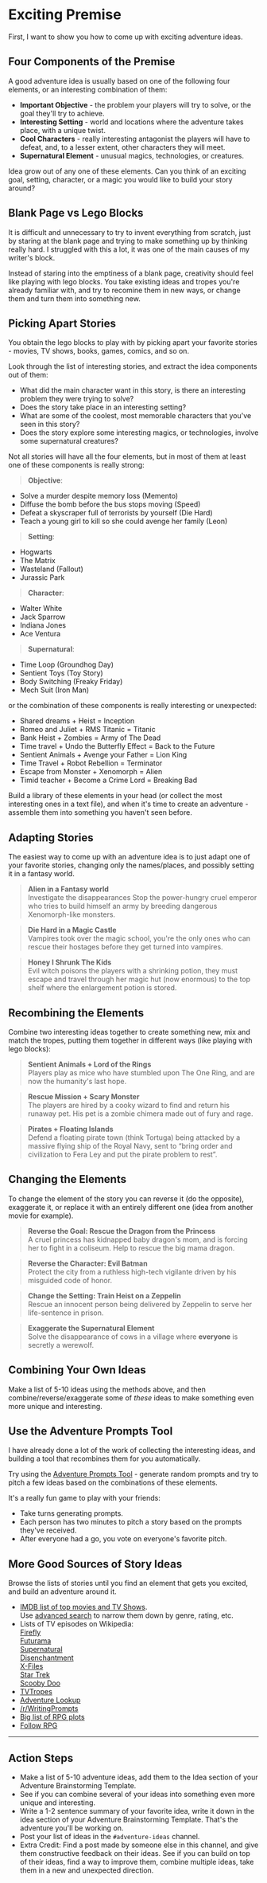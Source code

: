 <!-- Exciting Premise -->
# Exciting Premise
First, I want to show you how to come up with exciting adventure ideas.

## Four Components of the Premise
 A good adventure idea is usually based on one of the following four elements, or an interesting combination of them:
- **Important Objective** - the problem your players will try to solve, or the goal they'll try to achieve.
- **Interesting Setting** - world and locations where the adventure takes place, with a unique twist.
- **Cool Characters** - really interesting antagonist the players will have to defeat, and, to a lesser extent, other characters they will meet.
- **Supernatural Element** - unusual magics, technologies, or creatures.
<!--or mysteries-->

Idea grow out of any one of these elements. Can you think of an exciting goal, setting, character, or a magic you would like to build your story around?

## Blank Page vs Lego Blocks
It is difficult and unnecessary to try to invent everything from scratch, just by staring at the blank page and trying to make something up by thinking really hard. I struggled with this a lot, it was one of the main causes of my writer's block.

Instead of staring into the emptiness of a blank page, creativity should feel like playing with lego blocks. You take existing ideas and tropes you're already familiar with, and try to recomine them in new ways, or change them and turn them into something new.

## Picking Apart Stories
You obtain the lego blocks to play with by picking apart your favorite stories - movies, TV shows, books, games, comics, and so on.

Look through the list of interesting stories, and extract the idea components out of them:
- What did the main character want in this story, is there an interesting problem they were trying to solve?
- Does the story take place in an interesting setting?
- What are some of the coolest, most memorable characters that you've seen in this story?
- Does the story explore some interesting magics, or technologies, involve some supernatural creatures?

Not all stories will have all the four elements, but in most of them at least one of these components is really strong:

> **Objective**: 
- Solve a murder despite memory loss (Memento)
- Diffuse the bomb before the bus stops moving (Speed)
- Defeat a skyscraper full of terrorists by yourself (Die Hard)
- Teach a young girl to kill so she could avenge her family (Leon)

> **Setting**: 
- Hogwarts
- The Matrix
- Wasteland (Fallout)
- Jurassic Park

> **Character**:
- Walter White
- Jack Sparrow
- Indiana Jones
- Ace Ventura

> **Supernatural**: 
- Time Loop (Groundhog Day)
- Sentient Toys (Toy Story)
- Body Switching (Freaky Friday)
- Mech Suit (Iron Man)


or the combination of these components is really interesting or unexpected:

> 
- Shared dreams + Heist = Inception
- Romeo and Juliet + RMS Titanic = Titanic
- Bank Heist + Zombies = Army of The Dead
- Time travel + Undo the Butterfly Effect = Back to the Future
- Sentient Animals + Avenge your Father = Lion King
- Time Travel + Robot Rebellion = Terminator
- Escape from Monster + Xenomorph = Alien
- Timid teacher + Become a Crime Lord = Breaking Bad

Build a library of these elements in your head (or collect the most interesting ones in a text file), and when it's time to create an adventure - assemble them into something you haven't seen before.

## Adapting Stories
The easiest way to come up with an adventure idea is to just adapt one of your favorite stories, changing only the names/places, and possibly setting it in a fantasy world.

> **Alien in a Fantasy world**  
Investigate the disappearances Stop the power-hungry cruel emperor who tries to build himself an army by breeding dangerous Xenomorph-like monsters.

> **Die Hard in a Magic Castle**  
Vampires took over the magic school, you're the only ones who can rescue their hostages before they get turned into vampires.

> **Honey I Shrunk The Kids**  
Evil witch poisons the players with a shrinking potion, they must escape and travel through her magic hut (now enormous) to the top shelf where the enlargement potion is stored.

## Recombining the Elements
Combine two interesting ideas together to create something new, mix and match the tropes, putting them together in different ways (like playing with lego blocks):

> **Sentient Animals + Lord of the Rings**  
Players play as mice who have stumbled upon The One Ring, and are now the humanity's last hope.

> **Rescue Mission + Scary Monster**  
The players are hired by a cooky wizard to find and return his runaway pet. His pet is a zombie chimera made out of fury and rage.

> **Pirates + Floating Islands**  
Defend a floating pirate town (think Tortuga) being attacked by a massive flying ship of the Royal Navy, sent to “bring order and civilization to Fera Ley and put the pirate problem to rest”.


## Changing the Elements
To change the element of the story you can reverse it (do the opposite), exaggerate it, or replace it with an entirely different one (idea from another movie for example).

> **Reverse the Goal: Rescue the Dragon from the Princess**  
A cruel princess has kidnapped baby dragon's mom, and is forcing her to fight in a coliseum. Help to rescue the big mama dragon.

> **Reverse the Character: Evil Batman**  
Protect the city from a ruthless high-tech vigilante driven by his misguided code of honor.

> **Change the Setting: Train Heist on a Zeppelin**  
Rescue an innocent person being delivered by Zeppelin to serve her life-sentence in prison.

> **Exaggerate the Supernatural Element**  
Solve the disappearance of cows in a village where **everyone** is secretly a werewolf.

## Combining Your Own Ideas
Make a list of 5-10 ideas using the methods above, and then combine/reverse/exaggerate some of *these* ideas to make something even more unique and interesting.

## Use the Adventure Prompts Tool
I have already done a lot of the work of collecting the interesting ideas, and building a tool that recombines them for you automatically.

Try using the [Adventure Prompts Tool](https://perchance.org/adventure-prompts) - generate random prompts and try to pitch a few ideas based on the combinations of these elements.

It's a really fun game to play with your friends:
- Take turns generating prompts.
- Each person has two minutes to pitch a story based on the prompts they've received.
- After everyone had a go, you vote on everyone's favorite pitch.

## More Good Sources of Story Ideas
Browse the lists of stories until you find an element that gets you excited, and build an adventure around it.

- [IMDB list of top movies and TV Shows](https://www.imdb.com/search/title/?title_type=feature,tv_series&user_rating=6.0,10.0&sort=num_votes,desc&count=250).   
Use [advanced search](https://www.imdb.com/search/title/) to narrow them down by genre, rating, etc.
- Lists of TV episodes on Wikipedia:   
[Firefly](https://en.wikipedia.org/wiki/Firefly_%28TV_series%29#Episodes)  
[Futurama](https://en.wikipedia.org/wiki/Futurama_%28season_1%29#Episodes)  
[Supernatural](https://en.wikipedia.org/wiki/Supernatural_%28season_1%29#Episodes)  
[Disenchantment](https://en.wikipedia.org/wiki/Disenchantment_%28TV_series%29#Episodes)  
[X-Files](https://en.wikipedia.org/wiki/The_X-Files_%28season_1%29#Episodes)  
[Star Trek](https://en.wikipedia.org/wiki/Star_Trek:_The_Next_Generation_%28season_1%29#Episodes)  
[Scooby Doo](https://en.wikipedia.org/wiki/List_of_Scooby-Doo!_Mystery_Incorporated_episodes)  
- [TVTropes](https://tvtropes.org/pmwiki/pmwiki.php/Main/HighConcept)
- [Adventure Lookup](https://adventurelookup.com/adventures)
- [/r/WritingPrompts](https://www.reddit.com/r/WritingPrompts/)
- [Big list of RPG plots](https://kimberleycresswell.files.wordpress.com/2012/12/the-big-list-of-rpg-plots.pdf)
- [Follow RPG](http://www.lamemage.com/follow/)
 
 <!-- 3 core elements (brandon sanderson vienn diagram) Plot, Characters, Setting/Idea. -->
 
---
## Action Steps
- Make a list of 5-10 adventure ideas, add them to the Idea section of your Adventure Brainstorming Template.
- See if you can combine several of your ideas into something even more unique and interesting.
- Write a 1-2 sentence summary of your favorite idea, write it down in the idea section of your Adventure Brainstorming Template. That's the adventure you'll be working on.
- Post your list of ideas in the `#adventure-ideas` channel.
- Extra Credit: Find a post made by someone else in this channel, and give them constructive feedback on their ideas. See if you can build on top of their ideas, find a way to improve them, combine multiple ideas, take them in a new and unexpected direction.
